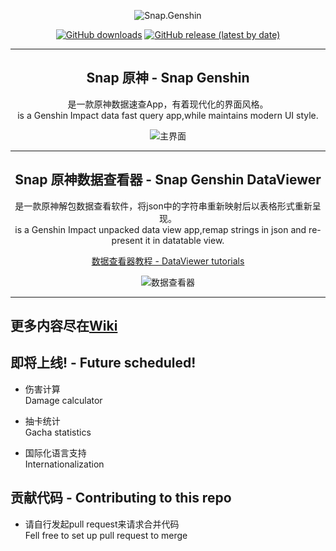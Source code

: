 <div align="center"> 

![Snap.Genshin](https://socialify.git.ci/DGP-Studio/Snap.Genshin/image?description=1&font=Inter&forks=1&issues=1&language=1&pattern=Circuit%20Board&pulls=1&stargazers=1&theme=Dark)

[![GitHub downloads](https://img.shields.io/github/downloads/DGP-Studio/Snap.Genshin/total?style=for-the-badge)](https://github.com/DGP-Studio/Snap.Genshin/releases)
[![GitHub release (latest by date)](https://img.shields.io/github/downloads/DGP-studio/Snap.Genshin/latest/total?style=for-the-badge)](https://github.com/DGP-Studio/Snap.Genshin/releases/latest)

---
## Snap 原神 - Snap Genshin  
是一款原神数据速查App，有着现代化的界面风格。  
is a Genshin Impact data fast query app,while maintains modern UI style.

![主界面](https://i.loli.net/2021/01/26/ORPB9vJYmNVgX87.png)

---
## Snap 原神数据查看器 - Snap Genshin DataViewer
是一款原神解包数据查看软件，将json中的字符串重新映射后以表格形式重新呈现。  
is a Genshin Impact unpacked data view app,remap strings in json and re-present it in datatable view.

[数据查看器教程 - DataViewer tutorials](https://github.com/DGP-Studio/Snap.Genshin/wiki/DataViewerTutorial)

![数据查看器](https://i.loli.net/2021/02/23/HbvTDa9mB5Ud6Iz.png)

</div>

---
## 更多内容尽在[Wiki](https://github.com/DGP-Studio/Snap.Genshin/wiki)

## 即将上线! - Future scheduled!

* 伤害计算  
Damage calculator

* 抽卡统计  
Gacha statistics

* 国际化语言支持  
Internationalization

## 贡献代码 - Contributing to this repo

* 请自行发起pull request来请求合并代码  
Fell free to set up pull request to merge



